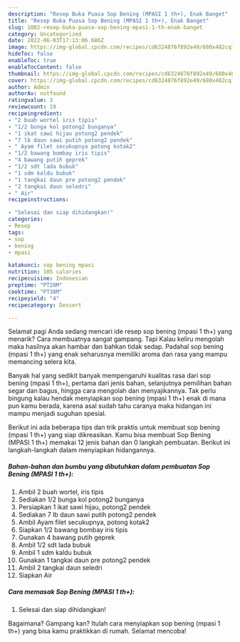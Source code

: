 ```yaml
---
description: "Resep Buka Puasa Sop Bening (MPASI 1 th+), Enak Banget"
title: "Resep Buka Puasa Sop Bening (MPASI 1 th+), Enak Banget"
slug: 1082-resep-buka-puasa-sop-bening-mpasi-1-th-enak-banget
category: Uncategorized
date: 2022-06-03T17:13:06.686Z
image: https://img-global.cpcdn.com/recipes/cd6324876f892e49/680x482cq70/sop-bening-mpasi-1-th-foto-resep-utama.jpg
hideToc: false
enableToc: true
enableTocContent: false
thumbnail: https://img-global.cpcdn.com/recipes/cd6324876f892e49/680x482cq70/sop-bening-mpasi-1-th-foto-resep-utama.jpg
cover: https://img-global.cpcdn.com/recipes/cd6324876f892e49/680x482cq70/sop-bening-mpasi-1-th-foto-resep-utama.jpg
author: Admin
authorAv: notfound
ratingvalue: 3
reviewcount: 19
recipeingredient:
- "2 buah wortel iris tipis"
- "1/2 bunga kol potong2 bunganya"
- "1 ikat sawi hijau potong2 pendek"
- "7 lb daun sawi putih potong2 pendek"
- " Ayam filet secukupnya potong kotak2"
- "1/2 bawang bombay iris tipis"
- "4 bawang putih geprek"
- "1/2 sdt lada bubuk"
- "1 sdm kaldu bubuk"
- "1 tangkai daun pre potong2 pendek"
- "2 tangkai daun seledri"
- " Air"
recipeinstructions:

- "Selesai dan siap dihidangkan!"
categories:
- Resep
tags:
- sop
- bening
- mpasi

katakunci: sop bening mpasi 
nutrition: 105 calories
recipecuisine: Indonesian
preptime: "PT28M"
cooktime: "PT38M"
recipeyield: "4"
recipecategory: Dessert

---
```



Selamat pagi Anda sedang mencari ide resep sop bening (mpasi 1 th+) yang menarik? Cara membuatnya sangat gampang. Tapi Kalau keliru mengolah maka hasilnya akan hambar dan bahkan tidak sedap. Padahal sop bening (mpasi 1 th+) yang enak seharusnya memiliki aroma dan rasa yang mampu memancing selera kita.


Banyak hal yang sedikit banyak mempengaruhi kualitas rasa dari sop bening (mpasi 1 th+), pertama dari jenis bahan, selanjutnya pemilihan bahan segar dan bagus, hingga cara mengolah dan menyajikannya. Tak perlu bingung kalau hendak menyiapkan sop bening (mpasi 1 th+) enak di mana pun kamu berada, karena asal sudah tahu caranya maka hidangan ini mampu menjadi suguhan spesial.




Berikut ini ada beberapa tips dan trik praktis untuk membuat sop bening (mpasi 1 th+) yang siap dikreasikan. Kamu bisa membuat Sop Bening (MPASI 1 th+) memakai 12 jenis bahan dan 0 langkah pembuatan. Berikut ini langkah-langkah dalam menyiapkan hidangannya.

<!--inarticleads1-->

##### Bahan-bahan dan bumbu yang dibutuhkan dalam pembuatan Sop Bening (MPASI 1 th+):

1. Ambil 2 buah wortel, iris tipis
1. Sediakan 1/2 bunga kol potong2 bunganya
1. Persiapkan 1 ikat sawi hijau, potong2 pendek
1. Sediakan 7 lb daun sawi putih potong2 pendek
1. Ambil  Ayam filet secukupnya, potong kotak2
1. Siapkan 1/2 bawang bombay iris tipis
1. Gunakan 4 bawang putih geprek
1. Ambil 1/2 sdt lada bubuk
1. Ambil 1 sdm kaldu bubuk
1. Gunakan 1 tangkai daun pre potong2 pendek
1. Ambil 2 tangkai daun seledri
1. Siapkan  Air




<!--inarticleads2-->

##### Cara memasak Sop Bening (MPASI 1 th+):


1. Selesai dan siap dihidangkan!



Bagaimana? Gampang kan? Itulah cara menyiapkan sop bening (mpasi 1 th+) yang bisa kamu praktikkan di rumah. Selamat mencoba!
